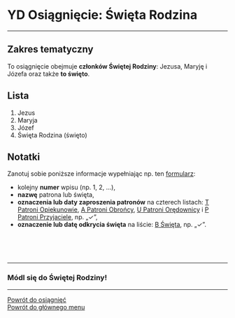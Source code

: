 # <span class="status status-list"><span class="status status-list">YD</span> Osiągnięcie: Święta Rodzina</span>
---
## Zakres tematyczny
To osiągnięcie obejmuje **członków Świętej Rodziny**: Jezusa, Maryję i Józefa oraz także **to święto**.
## Lista
1. Jezus
1. Maryja
1. Józef
1. Święta Rodzina (święto)
## Notatki
Zanotuj sobie poniższe informacje wypełniając np. ten [formularz](../../pl/pdf/lista_v1_yd_swieta_rodzina_ye_ewangelisci_yf_aniolowie.pdf):
- kolejny **numer** wpisu (np. 1, 2, ...),
- **nazwę** patrona lub święta,
- **oznaczenia lub daty zaproszenia patronów** na czterech listach: [<span class="status status-list"><span class="status status-yellow">T</span> Patroni Opiekunowie</span>](patroni_opiekunowie_ex.md), [<span class="status status-list"><span class="status status-blue">A</span> Patroni Obrońcy</span>](patroni_obroncy_ex.md), [<span class="status status-list"><span class="status status-red">U</span> Patroni Orędownicy</span>](patroni_oredownicy_ex.md) i [<span class="status status-list"><span class="status status-white">P</span> Patroni Przyjaciele</span>](patroni_przyjaciele_ex.md), np.  „✓”,
- **oznaczenie lub datę odkrycia święta** na liście: [<span class="status status-list"><span class="status status-white">B</span> Święta</span>](swieta_ex.md), np. „✓”.
<br />
<br />
<br />

---
### Módl się do Świętej Rodziny!

---
[Powrót do osiągnięć](jak_zdobywac_osiagniecia_ex.md)  
[Powrót do głównego menu](index.md)
